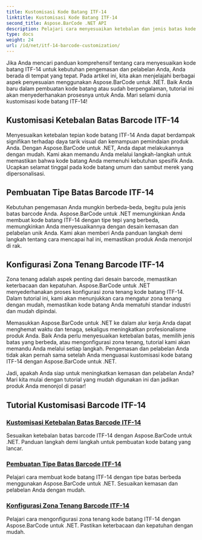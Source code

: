 ```yaml
---
title: Kustomisasi Kode Batang ITF-14
linktitle: Kustomisasi Kode Batang ITF-14
second_title: Aspose.BarCode .NET API
description: Pelajari cara menyesuaikan ketebalan dan jenis batas kode batang ITF-14 dengan Aspose.BarCode untuk .NET. Optimalkan kemasan dan pelabelan Anda dengan mudah.
type: docs
weight: 24
url: /id/net/itf-14-barcode-customization/
---
```

Jika Anda mencari panduan komprehensif tentang cara menyesuaikan kode batang ITF-14 untuk kebutuhan pengemasan dan pelabelan Anda, Anda berada di tempat yang tepat. Pada artikel ini, kita akan menjelajahi berbagai aspek penyesuaian menggunakan Aspose.BarCode untuk .NET. Baik Anda baru dalam pembuatan kode batang atau sudah berpengalaman, tutorial ini akan menyederhanakan prosesnya untuk Anda. Mari selami dunia kustomisasi kode batang ITF-14!

## Kustomisasi Ketebalan Batas Barcode ITF-14
Menyesuaikan ketebalan tepian kode batang ITF-14 Anda dapat berdampak signifikan terhadap daya tarik visual dan kemampuan pemindaian produk Anda. Dengan Aspose.BarCode untuk .NET, Anda dapat melakukannya dengan mudah. Kami akan memandu Anda melalui langkah-langkah untuk memastikan bahwa kode batang Anda memenuhi kebutuhan spesifik Anda. Ucapkan selamat tinggal pada kode batang umum dan sambut merek yang dipersonalisasi.

## Pembuatan Tipe Batas Barcode ITF-14
Kebutuhan pengemasan Anda mungkin berbeda-beda, begitu pula jenis batas barcode Anda. Aspose.BarCode untuk .NET memungkinkan Anda membuat kode batang ITF-14 dengan tipe tepi yang berbeda, memungkinkan Anda menyesuaikannya dengan desain kemasan dan pelabelan unik Anda. Kami akan memberi Anda panduan langkah demi langkah tentang cara mencapai hal ini, memastikan produk Anda menonjol di rak.

## Konfigurasi Zona Tenang Barcode ITF-14
Zona tenang adalah aspek penting dari desain barcode, memastikan keterbacaan dan kepatuhan. Aspose.BarCode untuk .NET menyederhanakan proses konfigurasi zona tenang kode batang ITF-14. Dalam tutorial ini, kami akan menunjukkan cara mengatur zona tenang dengan mudah, memastikan kode batang Anda mematuhi standar industri dan mudah dipindai.

Memasukkan Aspose.BarCode untuk .NET ke dalam alur kerja Anda dapat menghemat waktu dan tenaga, sekaligus meningkatkan profesionalisme produk Anda. Baik Anda perlu menyesuaikan ketebalan batas, memilih jenis batas yang berbeda, atau mengonfigurasi zona tenang, tutorial kami akan memandu Anda melalui setiap langkah. Pengemasan dan pelabelan Anda tidak akan pernah sama setelah Anda menguasai kustomisasi kode batang ITF-14 dengan Aspose.BarCode untuk .NET.

Jadi, apakah Anda siap untuk meningkatkan kemasan dan pelabelan Anda? Mari kita mulai dengan tutorial yang mudah digunakan ini dan jadikan produk Anda menonjol di pasar!
## Tutorial Kustomisasi Barcode ITF-14
### [Kustomisasi Ketebalan Batas Barcode ITF-14](./itf-14-barcode-border-thickness-customization/)
Sesuaikan ketebalan batas barcode ITF-14 dengan Aspose.BarCode untuk .NET. Panduan langkah demi langkah untuk pembuatan kode batang yang lancar.
### [Pembuatan Tipe Batas Barcode ITF-14](./itf-14-barcode-border-type-generation/)
Pelajari cara membuat kode batang ITF-14 dengan tipe batas berbeda menggunakan Aspose.BarCode untuk .NET. Sesuaikan kemasan dan pelabelan Anda dengan mudah.
### [Konfigurasi Zona Tenang Barcode ITF-14](./itf-14-barcode-quiet-zone-configuration/)
Pelajari cara mengonfigurasi zona tenang kode batang ITF-14 dengan Aspose.BarCode untuk .NET. Pastikan keterbacaan dan kepatuhan dengan mudah.
